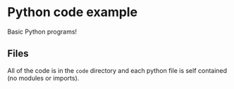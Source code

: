 # Python code example

Basic Python programs!

## Files

All of the code is in the `code` directory and each python file is self contained (no modules or imports).
